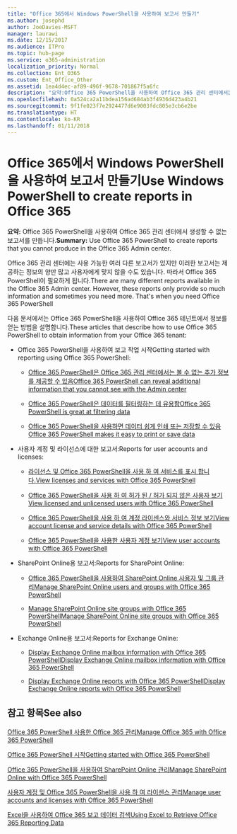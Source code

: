 ```yaml
---
title: "Office 365에서 Windows PowerShell을 사용하여 보고서 만들기"
ms.author: josephd
author: JoeDavies-MSFT
manager: laurawi
ms.date: 12/15/2017
ms.audience: ITPro
ms.topic: hub-page
ms.service: o365-administration
localization_priority: Normal
ms.collection: Ent_O365
ms.custom: Ent_Office_Other
ms.assetid: 1ea4d4ec-af89-496f-9678-701867f5a6fc
description: "요약:Office 365 PowerShell을 사용하여 Office 365 관리 센터에서는 생성할 수 없는 보고서를 만듭니다."
ms.openlocfilehash: 0a524ca2a11bdea156ad684ab3f4936d423a4b21
ms.sourcegitcommit: 9f1fe023f7e2924477d6e9003fdc805e3cb6e2be
ms.translationtype: HT
ms.contentlocale: ko-KR
ms.lasthandoff: 01/11/2018
---
```

# <a name="use-windows-powershell-to-create-reports-in-office-365"></a><span data-ttu-id="c04c0-103">Office 365에서 Windows PowerShell을 사용하여 보고서 만들기</span><span class="sxs-lookup"><span data-stu-id="c04c0-103">Use Windows PowerShell to create reports in Office 365</span></span>

 <span data-ttu-id="c04c0-104">**요약:** Office 365 PowerShell을 사용하여 Office 365 관리 센터에서 생성할 수 없는 보고서를 만듭니다.</span><span class="sxs-lookup"><span data-stu-id="c04c0-104">**Summary:** Use Office 365 PowerShell to create reports that you cannot produce in the Office 365 Admin center.</span></span>
  
<span data-ttu-id="c04c0-p101">Office 365 관리 센터에는 사용 가능한 여러 다른 보고서가 있지만 이러한 보고서는 제공하는 정보의 양만 많고 사용자에게 맞지 않을 수도 있습니다. 따라서 Office 365 PowerShell이 필요하게 됩니다.</span><span class="sxs-lookup"><span data-stu-id="c04c0-p101">There are many different reports available in the Office 365 Admin center. However, these reports only provide so much information and sometimes you need more. That's when you need Office 365 PowerShell</span></span>
  
<span data-ttu-id="c04c0-108">다음 문서에서는 Office 365 PowerShell을 사용하여 Office 365 테넌트에서 정보를 얻는 방법을 설명합니다.</span><span class="sxs-lookup"><span data-stu-id="c04c0-108">These articles that describe how to use Office 365 PowerShell to obtain information from your Office 365 tenant:</span></span>
  
- <span data-ttu-id="c04c0-109">Office 365 PowerShell을 사용하여 보고 작업 시작</span><span class="sxs-lookup"><span data-stu-id="c04c0-109">Getting started with reporting using Office 365 PowerShell:</span></span>
    
  - [<span data-ttu-id="c04c0-110">Office 365 PowerShell은 Office 365 관리 센터에서는 볼 수 없는 추가 정보를 제공할 수 있음</span><span class="sxs-lookup"><span data-stu-id="c04c0-110">Office 365 PowerShell can reveal additional information that you cannot see with the Admin center</span></span>](https://technet.microsoft.com/library/dn568034.aspx#reveal)
    
  - [<span data-ttu-id="c04c0-111">Office 365 PowerShell은 데이터를 필터링하는 데 유용함</span><span class="sxs-lookup"><span data-stu-id="c04c0-111">Office 365 PowerShell is great at filtering data</span></span>](https://technet.microsoft.com/library/dn568034.aspx#filter)
    
  - [<span data-ttu-id="c04c0-112">Office 365 PowerShell을 사용하면 데이터 쉽게 인쇄 또는 저장할 수 있음</span><span class="sxs-lookup"><span data-stu-id="c04c0-112">Office 365 PowerShell makes it easy to print or save data</span></span>](https://technet.microsoft.com/library/dn568034.aspx#printsave)
    
- <span data-ttu-id="c04c0-113">사용자 계정 및 라이선스에 대한 보고서:</span><span class="sxs-lookup"><span data-stu-id="c04c0-113">Reports for user accounts and licenses:</span></span>
    
  - [<span data-ttu-id="c04c0-114">라이선스 및 Office 365 PowerShell을 사용 하 여 서비스를 표시 합니다.</span><span class="sxs-lookup"><span data-stu-id="c04c0-114">View licenses and services with Office 365 PowerShell</span></span>](view-licenses-and-services-with-office-365-powershell.md)
    
  - [<span data-ttu-id="c04c0-115">Office 365 PowerShell을 사용 하 여 허가 된 / 허가 되지 않은 사용자 보기</span><span class="sxs-lookup"><span data-stu-id="c04c0-115">View licensed and unlicensed users with Office 365 PowerShell</span></span>](view-licensed-and-unlicensed-users-with-office-365-powershell.md)
    
  - [<span data-ttu-id="c04c0-116">Office 365 PowerShell을 사용 하 여 계정 라이센스와 서비스 정보 보기</span><span class="sxs-lookup"><span data-stu-id="c04c0-116">View account license and service details with Office 365 PowerShell</span></span>](view-account-license-and-service-details-with-office-365-powershell.md)
    
  - [<span data-ttu-id="c04c0-117">Office 365 PowerShell을 사용한 사용자 계정 보기</span><span class="sxs-lookup"><span data-stu-id="c04c0-117">View user accounts with Office 365 PowerShell</span></span>](view-user-accounts-with-office-365-powershell.md)
    
- <span data-ttu-id="c04c0-118">SharePoint Online용 보고서:</span><span class="sxs-lookup"><span data-stu-id="c04c0-118">Reports for SharePoint Online:</span></span>
    
  - <span data-ttu-id="c04c0-119">[Office 365 PowerShell을 사용하여 SharePoint Online 사용자 및 그룹 관리](http://technet.microsoft.com/library/9680af2e-a965-4e62-92ee-da72105c7800.aspx)</span><span class="sxs-lookup"><span data-stu-id="c04c0-119">[Manage SharePoint Online users and groups with Office 365 PowerShell](http://technet.microsoft.com/library/9680af2e-a965-4e62-92ee-da72105c7800.aspx)</span></span>
    
  - <span data-ttu-id="c04c0-120">[Manage SharePoint Online site groups with Office 365 PowerShell](http://technet.microsoft.com/library/122f4099-c78d-4cce-bab0-4343b04596ae.aspx)</span><span class="sxs-lookup"><span data-stu-id="c04c0-120">[Manage SharePoint Online site groups with Office 365 PowerShell](http://technet.microsoft.com/library/122f4099-c78d-4cce-bab0-4343b04596ae.aspx)</span></span>
    
- <span data-ttu-id="c04c0-121">Exchange Online용 보고서:</span><span class="sxs-lookup"><span data-stu-id="c04c0-121">Reports for Exchange Online:</span></span>
    
  - <span data-ttu-id="c04c0-122">[Display Exchange Online mailbox information with Office 365 PowerShell](http://technet.microsoft.com/library/13843002-56ca-4b75-81c5-84386522b01b.aspx)</span><span class="sxs-lookup"><span data-stu-id="c04c0-122">[Display Exchange Online mailbox information with Office 365 PowerShell](http://technet.microsoft.com/library/13843002-56ca-4b75-81c5-84386522b01b.aspx)</span></span>
    
  - <span data-ttu-id="c04c0-123">[Display Exchange Online reports with Office 365 PowerShell](http://technet.microsoft.com/library/4873a063-9fc4-4ed9-826a-6e935fef61d4.aspx)</span><span class="sxs-lookup"><span data-stu-id="c04c0-123">[Display Exchange Online reports with Office 365 PowerShell](http://technet.microsoft.com/library/4873a063-9fc4-4ed9-826a-6e935fef61d4.aspx)</span></span>
    
## <a name="see-also"></a><span data-ttu-id="c04c0-124">참고 항목</span><span class="sxs-lookup"><span data-stu-id="c04c0-124">See also</span></span>

#### 

[<span data-ttu-id="c04c0-125">Office 365 PowerShell 사용한 Office 365 관리</span><span class="sxs-lookup"><span data-stu-id="c04c0-125">Manage Office 365 with Office 365 PowerShell</span></span>](manage-office-365-with-office-365-powershell.md)
  
[<span data-ttu-id="c04c0-126">Office 365 PowerShell 시작</span><span class="sxs-lookup"><span data-stu-id="c04c0-126">Getting started with Office 365 PowerShell</span></span>](getting-started-with-office-365-powershell.md)
  
[<span data-ttu-id="c04c0-127">Office 365 PowerShell을 사용하여 SharePoint Online 관리</span><span class="sxs-lookup"><span data-stu-id="c04c0-127">Manage SharePoint Online with Office 365 PowerShell</span></span>](manage-sharepoint-online-with-office-365-powershell.md)
  
[<span data-ttu-id="c04c0-128">사용자 계정 및 Office 365 PowerShell을 사용 하 여 라이센스 관리</span><span class="sxs-lookup"><span data-stu-id="c04c0-128">Manage user accounts and licenses with Office 365 PowerShell</span></span>](manage-user-accounts-and-licenses-with-office-365-powershell.md)
  
[<span data-ttu-id="c04c0-129">Excel을 사용하여 Office 365 보고 데이터 검색</span><span class="sxs-lookup"><span data-stu-id="c04c0-129">Using Excel to Retrieve Office 365 Reporting Data</span></span>](using-excel-to-retrieve-office-365-reporting-data.md)

